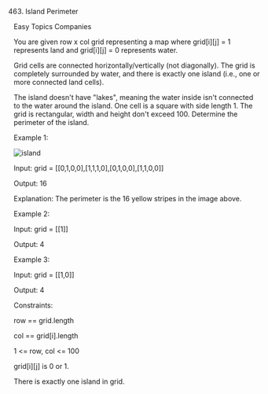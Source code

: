 463. Island Perimeter

Easy
Topics
Companies

You are given row x col grid representing a map where grid[i][j] = 1 represents land and grid[i][j] = 0 represents water.

Grid cells are connected horizontally/vertically (not diagonally). The grid is completely surrounded by water, and there is exactly one island (i.e., one or more connected land cells).

The island doesn't have "lakes", meaning the water inside isn't connected to the water around the island. One cell is a square with side length 1. The grid is rectangular, width and height don't exceed 100. Determine the perimeter of the island.

 

Example 1:

![island](https://github.com/AnkitPorwal04/LeetCode/assets/96345105/b7b3533e-d3a3-4497-af89-89da706635c8)

Input: grid = [[0,1,0,0],[1,1,1,0],[0,1,0,0],[1,1,0,0]]

Output: 16

Explanation: The perimeter is the 16 yellow stripes in the image above.

Example 2:

Input: grid = [[1]]

Output: 4

Example 3:

Input: grid = [[1,0]]

Output: 4
 

Constraints:

row == grid.length

col == grid[i].length

1 <= row, col <= 100

grid[i][j] is 0 or 1.

There is exactly one island in grid.
